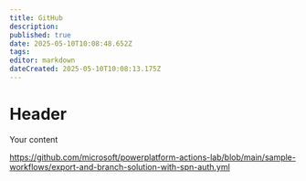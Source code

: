 ```yaml
---
title: GitHub
description: 
published: true
date: 2025-05-10T10:08:48.652Z
tags: 
editor: markdown
dateCreated: 2025-05-10T10:08:13.175Z
---
```


# Header
Your content 

https://github.com/microsoft/powerplatform-actions-lab/blob/main/sample-workflows/export-and-branch-solution-with-spn-auth.yml